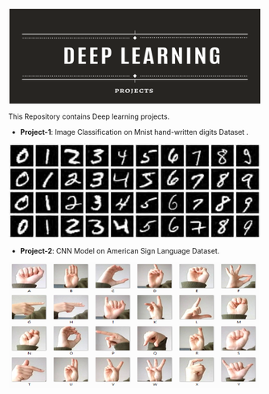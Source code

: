 <p align="center">
  <img width="500" height="189" src="https://github.com/Tejasvani8/DeepLearning_Projects/blob/master/images/Deep%20Learning.png">
</p>


This Repository contains Deep learning projects.

- **Project-1**: Image Classification on Mnist hand-written digits Dataset .
<p align="left">
  <img width="500" height="189" src="https://github.com/Tejasvani8/DeepLearning_Projects/blob/master/images/mnist1.png">
</p>

- **Project-2**: CNN Model on American Sign Language Dataset.
<p align="left">
  <img width="500" height="250" src="https://github.com/Tejasvani8/DeepLearning_Projects/blob/master/images/Sign%20language.png">
</p>
